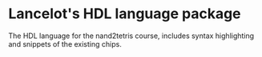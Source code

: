 # Lancelot's HDL language package

The HDL language for the nand2tetris course, includes syntax highlighting and snippets of the existing chips.
